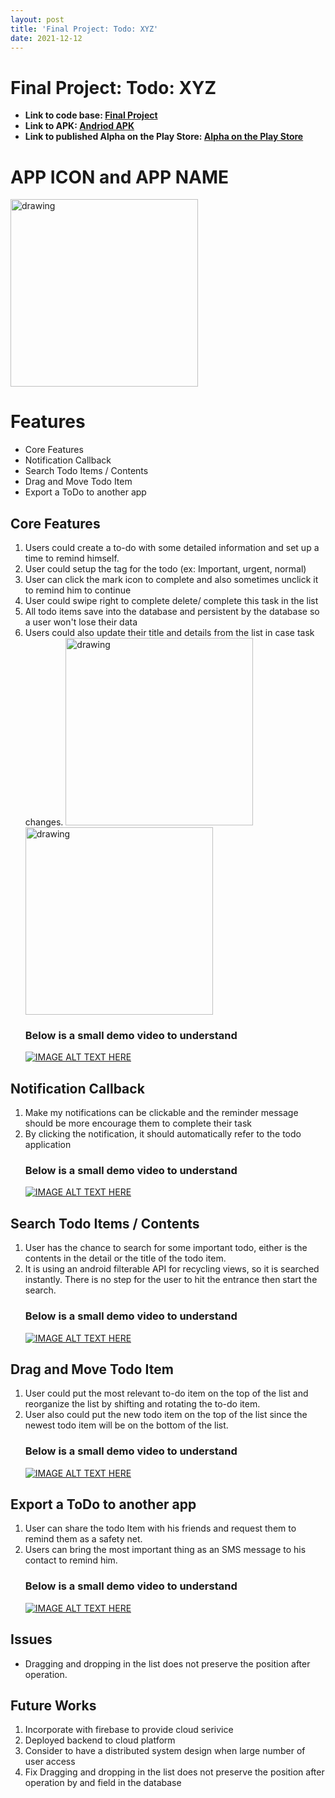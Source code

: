 ```yaml
---
layout: post
title: 'Final Project: Todo: XYZ'
date: 2021-12-12
---
```


# Final Project: Todo: XYZ

- **Link to code base: [Final Project](https://github.com/zhuxinyishcn/NEUSEA-XinyiZhu/tree/main/Todo_List)**
- **Link to APK: [Andriod APK](https://github.com/zhuxinyishcn/NEUSEA-XinyiZhu/blob/main/Todo_List/app/debug/app-release.aab)**
- **Link to published Alpha on the Play Store: [Alpha on the Play Store](https://play.google.com/apps/testing/edu.neu.mad_sea.xinyizhu.lesson2_1)**

# APP ICON and APP NAME

<img src="https://raw.githubusercontent.com/zhuxinyishcn/CS5520-Project/gh-pages/_screenShot/final_todo_1.PNG" alt="drawing" width="300"/>

# Features

- Core Features
- Notification Callback
- Search Todo Items / Contents
- Drag and Move Todo Item
- Export a ToDo to another app

## Core Features

1. Users could create a to-do with some detailed information and set up a time to remind himself.
2. User could setup the tag for the todo (ex: Important, urgent, normal)
3. User can click the mark icon to complete and also sometimes unclick it to remind him to continue
4. User could swipe right to complete delete/ complete this task in the list
5. All todo items save into the database and persistent by the database so a user won't lose their data
6. Users could also update their title and details from the list in case task changes.
   <img src="https://raw.githubusercontent.com/zhuxinyishcn/CS5520-Project/gh-pages/_screenShot/final_todo_10.PNG" alt="drawing" width="300"/>
   <img src="https://raw.githubusercontent.com/zhuxinyishcn/CS5520-Project/gh-pages/_screenShot/final_todo_11.PNG" alt="drawing" width="300"/>
   ### Below is a small demo video to understand
   [![IMAGE ALT TEXT HERE](https://raw.githubusercontent.com/zhuxinyishcn/CS5520-Project/gh-pages/_screenShot/final_todo_2.PNG)](https://youtu.be/Uay1g29yA40)

## Notification Callback

1. Make my notifications can be clickable and the reminder message should be more encourage them to complete their task
2. By clicking the notification, it should automatically refer to the todo application
   ### Below is a small demo video to understand
   [![IMAGE ALT TEXT HERE](https://raw.githubusercontent.com/zhuxinyishcn/CS5520-Project/gh-pages/_screenShot/final_todo_4.PNG)](https://youtu.be/x4pncEm_wBo)

## Search Todo Items / Contents

1. User has the chance to search for some important todo, either is the contents in the detail or the title of the todo item.
2. It is using an android filterable API for recycling views, so it is searched instantly. There is no step for the user to hit the entrance then start the search.
   ### Below is a small demo video to understand
   [![IMAGE ALT TEXT HERE](https://raw.githubusercontent.com/zhuxinyishcn/CS5520-Project/gh-pages/_screenShot/final_todo_5.PNG)](https://youtu.be/uhgLjXkT2ps)

## Drag and Move Todo Item

1. User could put the most relevant to-do item on the top of the list and reorganize the list by shifting and rotating the to-do item.
2. User also could put the new todo item on the top of the list since the newest todo item will be on the bottom of the list.
   ### Below is a small demo video to understand
   [![IMAGE ALT TEXT HERE](https://raw.githubusercontent.com/zhuxinyishcn/CS5520-Project/gh-pages/_screenShot/final_todo_6.PNG)](https://youtu.be/S-kkUUwSy5Q)

## Export a ToDo to another app

1. User can share the todo Item with his friends and request them to remind them as a safety net.
2. Users can bring the most important thing as an SMS message to his contact to remind him.
   ### Below is a small demo video to understand
   [![IMAGE ALT TEXT HERE](https://raw.githubusercontent.com/zhuxinyishcn/CS5520-Project/gh-pages/_screenShot/final_todo_7.PNG)](https://youtu.be/WEb52KmBNMk)

## Issues

- Dragging and dropping in the list does not preserve the position after operation.

## Future Works

1. Incorporate with firebase to provide cloud serivice
2. Deployed backend to cloud platform
3. Consider to have a distributed system design when large number of user access
4. Fix Dragging and dropping in the list does not preserve the position after operation by and field in the database
